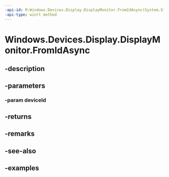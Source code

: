 ```yaml
---
-api-id: M:Windows.Devices.Display.DisplayMonitor.FromIdAsync(System.String)
-api-type: winrt method
---
```


<!-- Method syntax.
public IAsyncOperation<DisplayMonitor> DisplayMonitor.FromIdAsync(String deviceId)
-->

# Windows.Devices.Display.DisplayMonitor.FromIdAsync

## -description

## -parameters
### -param deviceId

## -returns

## -remarks

## -see-also

## -examples

